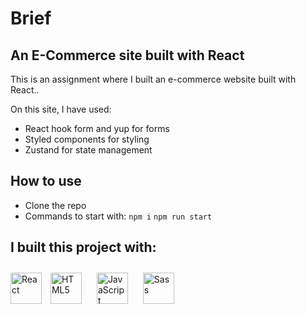 # Brief
## An E-Commerce site built with React
This is an assignment where I built an e-commerce website built with React..

On this site, I have used:
* React hook form and yup for forms
* Styled components for styling
* Zustand for state management

## How to use
* Clone the repo
* Commands to start with:
```npm i```
```npm run start```

## I built this project with:
<div align="left">
<a href="https://react.dev" target="_blank"><img src="https://upload.wikimedia.org/wikipedia/commons/thumb/a/a7/React-icon.svg/512px-React-icon.svg.png" alt="React" height="50"/></a>
<a href="https://en.wikipedia.org/wiki/HTML5" target="_blank"><img style="margin: 10px" src="https://profilinator.rishav.dev/skills-assets/html5-original-wordmark.svg" alt="HTML5" height="50" /></a>  
<a href="https://www.javascript.com/" target="_blank"><img style="margin: 10px" src="https://profilinator.rishav.dev/skills-assets/javascript-original.svg" alt="JavaScript" height="50" /></a>
<a href="https://sass-lang.com/" target="_blank"><img style="margin: 10px" src="https://profilinator.rishav.dev/skills-assets/sass-original.svg" alt="Sass" height="50" /></a>  
</div>

## 
